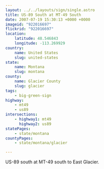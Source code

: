 ```yaml
---
layout: ../../layouts/sign/single.astro
title: US-89 South at MT-49 South
date: 2007-07-19 15:30:13 +0000 +0000
imageid: "922016697"
flickrid: "922016697"
location:
    latitude: 48.546843
    longitude: -113.269929
country:
    name: United States
    slug: united-states
state:
    name: Montana
    slug: montana
county:
    name: Glacier County
    slug: glacier
tags:
    - big-green-sign
highway:
    - mt49
    - us89
intersections:
    - highway1: mt49
      highway2: us89
statePages:
    - state/montana
countyPages:
    - state/montana/glacier

---
```

US-89 south at MT-49 south to East Glacier.